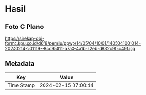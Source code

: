 # Hasil

## Foto C Plano

https://sirekap-obj-formc.kpu.go.id/d6f8/pemilu/ppwp/14/05/04/10/01/1405041001014-20240214-201119--8cc95011-a7a3-4a1b-a2eb-d832c9f5c49f.jpg


## Metadata

| Key        | Value               |
| ---------- | ------------------- |
| Time Stamp | 2024-02-15 07:00:44 |



